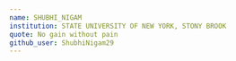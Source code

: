 ```yaml
---
name: SHUBHI_NIGAM
institution: STATE UNIVERSITY OF NEW YORK, STONY BROOK
quote: No gain without pain
github_user: ShubhiNigam29
---
```

